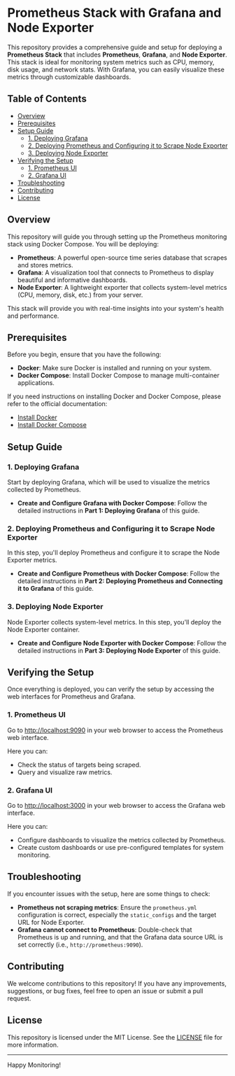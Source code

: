 # Prometheus Stack with Grafana and Node Exporter

This repository provides a comprehensive guide and setup for deploying a **Prometheus Stack** that includes **Prometheus**, **Grafana**, and **Node Exporter**. This stack is ideal for monitoring system metrics such as CPU, memory, disk usage, and network stats. With Grafana, you can easily visualize these metrics through customizable dashboards.

## Table of Contents

- [Overview](#overview)
- [Prerequisites](#prerequisites)
- [Setup Guide](#setup-guide)
  - [1. Deploying Grafana](#1-deploying-grafana)
  - [2. Deploying Prometheus and Configuring it to Scrape Node Exporter](#2-deploying-prometheus-and-configuring-it-to-scrape-node-exporter)
  - [3. Deploying Node Exporter](#3-deploying-node-exporter)
- [Verifying the Setup](#verifying-the-setup)
  - [1. Prometheus UI](#1-prometheus-ui)
  - [2. Grafana UI](#2-grafana-ui)
- [Troubleshooting](#troubleshooting)
- [Contributing](#contributing)
- [License](#license)

## Overview

This repository will guide you through setting up the Prometheus monitoring stack using Docker Compose. You will be deploying:

- **Prometheus**: A powerful open-source time series database that scrapes and stores metrics.
- **Grafana**: A visualization tool that connects to Prometheus to display beautiful and informative dashboards.
- **Node Exporter**: A lightweight exporter that collects system-level metrics (CPU, memory, disk, etc.) from your server.

This stack will provide you with real-time insights into your system's health and performance.

## Prerequisites

Before you begin, ensure that you have the following:

- **Docker**: Make sure Docker is installed and running on your system.
- **Docker Compose**: Install Docker Compose to manage multi-container applications.

If you need instructions on installing Docker and Docker Compose, please refer to the official documentation:
- [Install Docker](https://docs.docker.com/get-docker/)
- [Install Docker Compose](https://docs.docker.com/compose/install/)

## Setup Guide

### 1. Deploying Grafana

Start by deploying Grafana, which will be used to visualize the metrics collected by Prometheus.

- **Create and Configure Grafana with Docker Compose**:
  Follow the detailed instructions in **Part 1: Deploying Grafana** of this guide.

### 2. Deploying Prometheus and Configuring it to Scrape Node Exporter

In this step, you'll deploy Prometheus and configure it to scrape the Node Exporter metrics.

- **Create and Configure Prometheus with Docker Compose**:
  Follow the detailed instructions in **Part 2: Deploying Prometheus and Connecting it to Grafana** of this guide.

### 3. Deploying Node Exporter

Node Exporter collects system-level metrics. In this step, you'll deploy the Node Exporter container.

- **Create and Configure Node Exporter with Docker Compose**:
  Follow the detailed instructions in **Part 3: Deploying Node Exporter** of this guide.

## Verifying the Setup

Once everything is deployed, you can verify the setup by accessing the web interfaces for Prometheus and Grafana.

### 1. Prometheus UI

Go to [http://localhost:9090](http://localhost:9090) in your web browser to access the Prometheus web interface.

Here you can:
- Check the status of targets being scraped.
- Query and visualize raw metrics.

### 2. Grafana UI

Go to [http://localhost:3000](http://localhost:3000) in your web browser to access the Grafana web interface.

Here you can:
- Configure dashboards to visualize the metrics collected by Prometheus.
- Create custom dashboards or use pre-configured templates for system monitoring.

## Troubleshooting

If you encounter issues with the setup, here are some things to check:
- **Prometheus not scraping metrics**: Ensure the `prometheus.yml` configuration is correct, especially the `static_configs` and the target URL for Node Exporter.
- **Grafana cannot connect to Prometheus**: Double-check that Prometheus is up and running, and that the Grafana data source URL is set correctly (i.e., `http://prometheus:9090`).

## Contributing

We welcome contributions to this repository! If you have any improvements, suggestions, or bug fixes, feel free to open an issue or submit a pull request.

## License

This repository is licensed under the MIT License. See the [LICENSE](LICENSE) file for more information.

---

Happy Monitoring!
